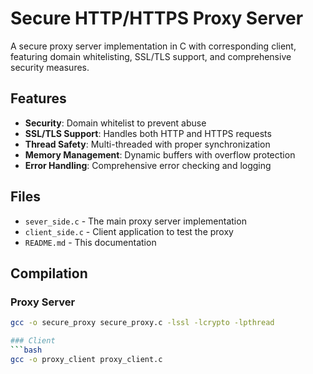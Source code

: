 # Secure HTTP/HTTPS Proxy Server

A secure proxy server implementation in C with corresponding client, featuring domain whitelisting, SSL/TLS support, and comprehensive security measures.

## Features

- **Security**: Domain whitelist to prevent abuse
- **SSL/TLS Support**: Handles both HTTP and HTTPS requests
- **Thread Safety**: Multi-threaded with proper synchronization
- **Memory Management**: Dynamic buffers with overflow protection
- **Error Handling**: Comprehensive error checking and logging

## Files

- `sever_side.c` - The main proxy server implementation
- `client_side.c` - Client application to test the proxy
- `README.md` - This documentation

## Compilation

### Proxy Server
```bash
gcc -o secure_proxy secure_proxy.c -lssl -lcrypto -lpthread

### Client 
```bash
gcc -o proxy_client proxy_client.c



